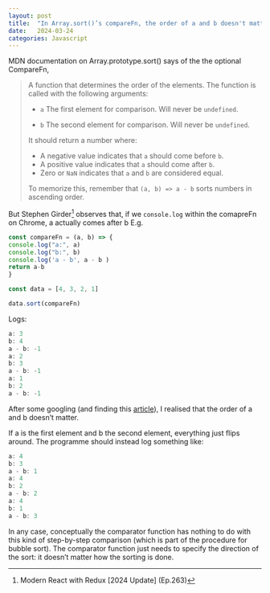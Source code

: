 ```yaml
---
layout: post
title:  "In Array.sort()’s compareFn, the order of a and b doesn't matter"
date:   2024-03-24
categories: Javascript
---
```


MDN documentation on Array.prototype.sort() says of the the optional CompareFn,

>A function that determines the order of the elements. The function is called with the following arguments:
>
>- ```a``` The first element for comparison. Will never be `undefined`.
>
>- ```b``` The second element for comparison. Will never be `undefined`.
>
>It should return a number where:
>
>- A negative value indicates that `a` should come before `b`.
>- A positive value indicates that `a` should come after `b`.
>- Zero or `NaN` indicates that `a` and `b` are considered equal.
>
>To memorize this, remember that `(a, b) => a - b` sorts numbers in ascending order.

But Stephen Girder[^1] observes that, if we ```console.log``` within the comapreFn on Chrome, a actually comes after b  E.g.

```js
const compareFn = (a, b) => {
console.log("a:", a)
console.log("b:", b)
console.log('a - b', a - b )
return a-b
}

const data = [4, 3, 2, 1]

data.sort(compareFn)
```

Logs:

``` js
a: 3
b: 4
a - b: -1
a: 2
b: 3
a - b: -1
a: 1
b: 2
a - b: -1
```

After some googling (and finding this [article](https://stackoverflow.com/questions/24080785/sorting-in-javascript-shouldnt-returning-a-boolean-be-enough-for-a-comparison?noredirect=1&lq=1)), I realised that the order of a and b doesn’t matter.

If a is the first element and b the second element, everything just flips around.   The programme should instead log something like:

```js
a: 4
b: 3
a - b: 1
a: 4
b: 2
a - b: 2
a: 4
b: 1
a - b: 3
```

In any case, conceptually the comparator function has nothing to do with this kind of step-by-step comparison (which is part of the procedure for bubble sort).  The comparator function just needs to specify the direction of the sort: it doesn’t matter how the sorting is done.

[^1]: Modern React with Redux [2024 Update] (Ep.263)